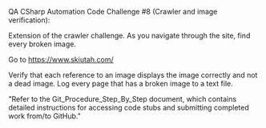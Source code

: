 QA CSharp Automation Code Challenge #8 (Crawler and image verification):

Extension of the crawler challenge.  As you navigate through the site, find every broken image.  

Go to https://www.skiutah.com/

Verify that each reference to an image displays the image correctly and not a dead image.  Log every page that has a broken image to a text file.  


"Refer to the Git_Procedure_Step_By_Step document, which contains detailed instructions for accessing code stubs and submitting completed work from/to GitHub." 
